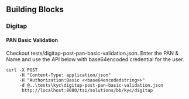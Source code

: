 ## Building Blocks

### Digitap

#### PAN Basic Validation

Checkout tests/digitap-post-pan-basic-validation.json. Enter the PAN & Name and use the  API below with base64encoded credential for the user.
```
curl -X POST 
     -H "Content-Type: application/json" 
     -H "Authorization:Basic <<base64encodedstring>>"
     -d @..\tests\kyc\digitap-post-pan-basic-validation.json
      http://localhost:8080/tsi/solutions/bb/kyc/digitap

```